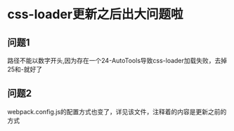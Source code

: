 # css-loader更新之后出大问题啦

## 问题1

路径不能以数字开头,因为存在一个24-AutoTools导致css-loader加载失败，去掉25和-就好了

## 问题2

webpack.config.js的配置方式也变了，详见该文件，注释着的内容是更新之前的方式